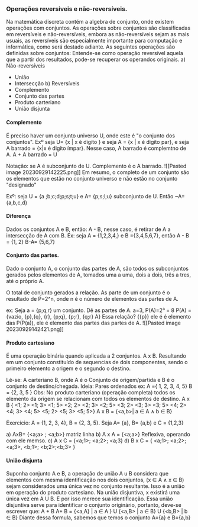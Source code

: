 ### Operações reversiveis e não-reversíveis. 
Na matemática discreta contém a algebra de conjunto, onde existem operações com conjuntos. As operações sobre conjuntos são classificadas em reversíveis e não-reversíveis, embora as não-reversíveis sejam as mais usuais, as reversíveis são especialmente importante para computação e informática, como será destado adiante. As seguintes operações são definidas sobre conjuntos:
Entende-se como operação reversível aquela que a partir dos resultados, pode-se recuperar os operandos originais. 
a) Não-reversíveis
* União
* Intersecção
b) Reversíveis
* Complemento
* Conjunto das partes
* Produto carteriano
* União disjunta
#### Complemento
É preciso haver um conjunto universo U, onde este é "o conjunto dos conjuntos". Exº seja U= {x | x é digito } e seja A = {x | x é digito par}, e seja A barrado = {x|x é digito ímpar}. Nesse caso, A barrado é complemtno de A. 
A + A barrado = U

Notação: se A é subconjunto de U. Complemento é o A barrado.
![[Pasted image 20230929142225.png]]
Em resumo, o completo de um conjunto são os elementos que estão no conjunto universo e não estão no conjunto "designado"

Exº: seja U = {a ;b;c;d;p;s;t;u} e A= {p;s;l;u} subconjunto de U. Então ~A={a,b,c,d}

#### Diferença
Dados os conjuntos A e B, então: A - B, nesse caso, é retirar de A a intersecção de A com B. Ex: seja A = {1,2,3,4,} e B ={3,4,5,6,7}, então A - B = {1, 2} B-A= {5,6,7}

#### Conjunto das partes.
Dado o conjunto A, o conjunto das partes de A, são todos os subconjuntos gerados pelos elementos de A, tomados uma a uma, dois a dois, três a tres, até o próprio A. 

O total de conjunto gerados a relação. As parte de um conjunto é o resultado de P=2^n, onde n é o número de elementos das partes de A. 

ex: Seja a = {p;q;r} um conjunto. Dê as partes de A. 
a=3, P(A)=2³ = 8 
P(A) = {vazio, {p},{q}, {r}, {p;q}, {p;r}, {q;r} A}
Essa relação? {{p}} ele é é elemento das P(P(a)), ele é elemento das partes das partes de A.
![[Pasted image 20230929142421.png]]

#### Produto cartesiano
É uma operação binária quando aplicada a 2 conjuntos. A x B. Resultando em um conjunto constituído de sequencias de dois componentes, sendo o primeiro elemento a origem e o segundo o destino. 

Lê-se: A carteriano B, onde A é o Conjunto de origem/partida e B é o conjunto de destino/chegada. 
Ideia: Pares ordenados
ex: A ={ 1, 2, 3, 4, 5}
B = {2, 3, 5 }
Obs: No produto carteriano (operação completa) todos os elemento da origem se relacionam com todos os elementos de destino. 
A x B { <1; 2> <1; 3> <1; 5> <2; 2> <2; 3> <2; 5> <3; 2> <3; 3> <3; 5> <4; 2> <4; 3> <4; 5> <5; 2> <5; 3> <5; 5>}
A x B = {<a,b>| a $\in$ A $\land$ b $\in$ B}

Exercício:
A = {1, 2, 3, 4},  B = {2, 3, 5}.
Seja A= {a}, B= {a,b} e C = {1,2,3}

a) AxB= {<a;a> ; <a;b>} matriz linha
b) A x A = {<a;a>} Reflexiva, operando com ele memso.
c) A x C = {<a;1>; <a;2>; <a;3}
d) B x C = { <a;1>; <a;2>; <a;3>,
					<b;1>; <b;2>;<b;3> }

#### União disjunta
Suponha conjunto A e B, a operação de união A u B considera que elementos com mesma identificação nos dois conjuntos, (x $\in$ A $\land$ x $\in$ B) sejam considerados uma única vez no conjunto resultante.  Isso é a união em operação do produto cartesiano.
Na união disjuntiva, x existirá uma única vez em A U B. E por isso merece sua identificação. 
Essa união disjuntiva serve para identificar o conjunto originário, portanto, deve-se escrever que: A + B
A+ B = {<a,A} | a $\in$ A } U {<a,B> | a $\in$ B}  U {<b,B> | b $\in$ B} 
Diante dessa formula, sabemos que temos o conjunto A={a} e B={a,b} 


